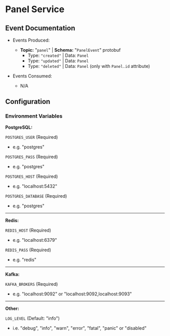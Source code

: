 # Panel Service

## Event Documentation

* Events Produced:
  * **Topic:** "``panel``" | **Schema:** "``PanelEvent``" protobuf
    * Type: ``"created"`` | Data: ``Panel``
    * Type: ``"updated"`` | Data: ``Panel``
    * Type: ``"deleted"`` | Data: ``Panel`` (only with ``Panel.id`` attribute)

* Events Consumed:
  * N/A

## Configuration

### Environment Variables

**PostgreSQL:**

``POSTGRES_USER`` (Required)

* e.g. "postgres"

``POSTGRES_PASS`` (Required)

* e.g. "postgres"

``POSTGRES_HOST`` (Required)

* e.g. "localhost:5432"

``POSTGRES_DATABASE`` (Required)

* e.g. "postgres"

---

**Redis:**

``REDIS_HOST`` (Required)

* e.g. "localhost:6379"

``REDIS_PASS`` (Required)

* e.g. "redis"

---

**Kafka:**

``KAFKA_BROKERS`` (Required)

* e.g. "localhost:9092" or "localhost:9092,localhost:9093"

---

**Other:**

``LOG_LEVEL`` (Default: "info")

* i.e. "debug", "info", "warn", "error", "fatal", "panic" or "disabled"
